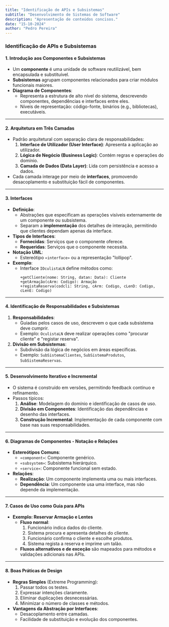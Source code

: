 ```yaml
---
title: "Identificação de APIs e Subsistemas"
subtitle: "Desenvolvimento de Sistemas de Software"
description: "Apresentação de conteúdos concisos."
date: "15-10-2024"
author: "Pedro Pereira"
---
```


### **Identificação de APIs e Subsistemas**

#### **1. Introdução aos Componentes e Subsistemas**  
- Um **componente** é uma unidade de software reutilizável, bem encapsulada e substituível.  
- **Subsistemas** agrupam componentes relacionados para criar módulos funcionais maiores.  
- **Diagrama de Componentes**:  
  - Representa a estrutura de alto nível do sistema, descrevendo componentes, dependências e interfaces entre eles.  
  - Níveis de representação: código-fonte, binários (e.g., bibliotecas), executáveis.  

---

#### **2. Arquitetura em Três Camadas**  
- Padrão arquitetural com separação clara de responsabilidades:  
  1. **Interface de Utilizador (User Interface)**: Apresenta a aplicação ao utilizador.  
  2. **Lógica de Negócio (Business Logic)**: Contém regras e operações do domínio.  
  3. **Camada de Dados (Data Layer)**: Lida com persistência e acesso a dados.  
- Cada camada interage por meio de **interfaces**, promovendo desacoplamento e substituição fácil de componentes.

---

#### **3. Interfaces**  
- **Definição**:  
  - Abstrações que especificam as operações visíveis externamente de um componente ou subsistema.  
  - Separam a **implementação** dos detalhes de interação, permitindo que clientes dependam apenas da interface.  
- **Tipos de Interfaces**:  
  - **Fornecidas**: Serviços que o componente oferece.  
  - **Requeridas**: Serviços que o componente necessita.  
- **Notação UML**:  
  - Estereótipo `«interface»` ou a representação "lollipop".  
- **Exemplo**:  
  - Interface `IOculistaLN` define métodos como:  
    ```plaintext
    +getCliente(nome: String, datan: Data): Cliente
    +getArmação(cArm: Codigo): Armação
    +registaReserva(codcli: String, cArm: Codigo, cLenD: Codigo, cLenE: Codigo)
    ```  

---

#### **4. Identificação de Responsabilidades e Subsistemas**  
1. **Responsabilidades**:  
   - Guiadas pelos casos de uso, descrevem o que cada subsistema deve cumprir.  
   - Exemplo: `OculistaLN` deve realizar operações como "procurar cliente" e "registar reserva".  
2. **Divisão em Subsistemas**:  
   - Subdivisão da lógica de negócios em áreas específicas.  
   - Exemplo: `SubSistemaClientes`, `SubSistemaProdutos`, `SubSistemaReservas`.  

---

#### **5. Desenvolvimento Iterativo e Incremental**  
- O sistema é construído em versões, permitindo feedback contínuo e refinamento.  
- Passos típicos:  
  1. **Análise**: Modelagem do domínio e identificação de casos de uso.  
  2. **Divisão em Componentes**: Identificação das dependências e desenho das interfaces.  
  3. **Construção Incremental**: Implementação de cada componente com base nas suas responsabilidades.

---

#### **6. Diagramas de Componentes - Notação e Relações**  
- **Estereótipos Comuns**:  
  - `«component»`: Componente genérico.  
  - `«subsystem»`: Subsistema hierárquico.  
  - `«service»`: Componente funcional sem estado.  
- **Relações**:  
  - **Realização**: Um componente implementa uma ou mais interfaces.  
  - **Dependência**: Um componente usa uma interface, mas não depende da implementação.  

---

#### **7. Casos de Uso como Guia para APIs**  
- **Exemplo: Reservar Armação e Lentes**  
  - **Fluxo normal**:  
    1. Funcionário indica dados do cliente.  
    2. Sistema procura e apresenta detalhes do cliente.  
    3. Funcionário confirma o cliente e escolhe produtos.  
    4. Sistema regista a reserva e imprime um talão.  
  - **Fluxos alternativos e de exceção** são mapeados para métodos e validações adicionais nas APIs.  

---

#### **8. Boas Práticas de Design**  
- **Regras Simples** (Extreme Programming):  
  1. Passar todos os testes.  
  2. Expressar intenções claramente.  
  3. Eliminar duplicações desnecessárias.  
  4. Minimizar o número de classes e métodos.  
- **Vantagens da Abstração por Interfaces**:  
  - Desacoplamento entre camadas.  
  - Facilidade de substituição e evolução dos componentes.

